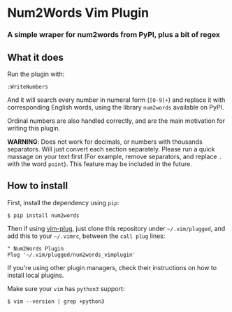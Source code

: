 
# Num2Words Vim Plugin

### A simple wraper for num2words from PyPI, plus a bit of regex


## What it does

Run the plugin with:

    :WriteNumbers

And it will search every number in numeral form (`[0-9]+`) and replace it with corresponding English words, using the library `num2words` available on PyPI. 

Ordinal numbers are also handled correctly, and are the main motivation for writing this plugin.

__WARNING__: Does not work for decimals, or numbers with thousands separators. Will just convert each section separately. Please run a quick massage on your text first (For example, remove separators, and replace `.` with the word `point`). This feature may be included in the future.


## How to install

First, install the dependency using `pip`:

    $ pip install num2words

Then if using [vim-plug](https://github.com/junegunn/vim-plug), just clone this repository under `~/.vim/plugged`, and add this to your `~/.vimrc`, between the `call plug` lines:

    " Num2Words Plugin
    Plug '~/.vim/plugged/num2words_vimplugin'

If you're using other plugin managers, check their instructions on how to install local plugins.

Make sure your `vim` has `python3` support:

    $ vim --version | grep +python3
